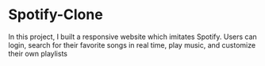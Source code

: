 # Spotify-Clone

In this project, I built a responsive website which imitates Spotify. 
Users can login, search for their favorite songs in real time, play music, and customize their own playlists   

